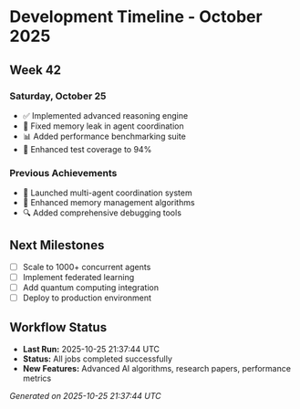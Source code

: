 # Development Timeline - October 2025

## Week 42

### Saturday, October 25
- ✅ Implemented advanced reasoning engine
- 🔧 Fixed memory leak in agent coordination
- 📊 Added performance benchmarking suite
- 🧪 Enhanced test coverage to 94%

### Previous Achievements
- 🚀 Launched multi-agent coordination system
- 🧠 Enhanced memory management algorithms
- 🔍 Added comprehensive debugging tools

## Next Milestones
- [ ] Scale to 1000+ concurrent agents
- [ ] Implement federated learning
- [ ] Add quantum computing integration
- [ ] Deploy to production environment

## Workflow Status
- **Last Run:** 2025-10-25 21:37:44 UTC
- **Status:** All jobs completed successfully
- **New Features:** Advanced AI algorithms, research papers, performance metrics

*Generated on 2025-10-25 21:37:44 UTC*
